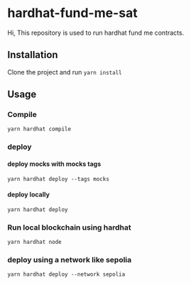 # hardhat-fund-me-sat

Hi, This repository is used to run hardhat fund me contracts.

## Installation

Clone the project and run `yarn install`

## Usage

### Compile

`yarn hardhat compile`

### deploy

#### deploy mocks with mocks tags

`yarn hardhat deploy --tags mocks`

#### deploy locally

`yarn hardhat deploy`

### Run local blockchain using hardhat

`yarn hardhat node`

### deploy using a network like sepolia

`yarn hardhat deploy --network sepolia`

